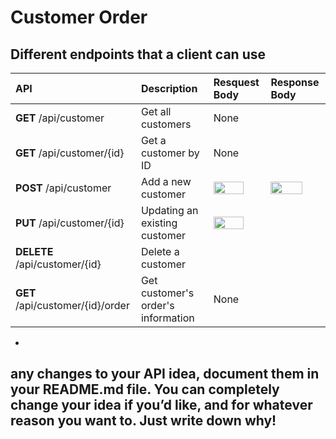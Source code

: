 # Customer Order 

## Different endpoints that a client can use

  | API                              | Description                        | Resquest Body | Response Body
  | :-----------                     | :-----------                       | :------------ | :------------
  | **GET** /api/customer            | Get all customers                  | None          |
  | **GET** /api/customer/{id}       | Get a customer by ID               | None          |
  | **POST** /api/customer           | Add a new customer                 | <img src="https://user-images.githubusercontent.com/43976085/204141691-39b4bb58-b618-4fcc-8468-eb9afd7d2fdb.png" width=80% height=80%> | <img src="https://user-images.githubusercontent.com/43976085/204141691-39b4bb58-b618-4fcc-8468-eb9afd7d2fdb.png" width=80% height=80%>
  | **PUT** /api/customer/{id}       | Updating an existing customer      | <img src="https://user-images.githubusercontent.com/43976085/204141691-39b4bb58-b618-4fcc-8468-eb9afd7d2fdb.png" width=80% height=80%>
  | **DELETE** /api/customer/{id}    | Delete a customer                  |
  | **GET** /api/customer/{id}/order | Get customer's order's information | None          | 
  
* 
  
## any changes to your API idea, document them in your README.md file. You can completely change your idea if you’d like, and for whatever reason you want to. Just write down why! 
